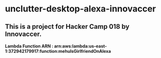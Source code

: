 # unclutter-desktop-alexa-innovaccer

## This is a project for Hacker Camp 018 by Innovaccer.

#### Lambda Function ARN : arn:aws:lambda:us-east-1:372942179917:function:mehulsGirlfriendOnAlexa
